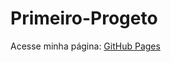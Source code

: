 # Primeiro-Progeto
Acesse minha página: [GitHub Pages]([https://eduardosantos-2020.github.io/Primeiro-Progeto](https://eduardosantos-2020.github.io/Primeiro-Progeto))

